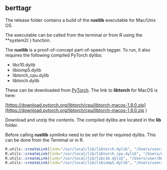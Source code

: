 ## berttagr

The release folder contains a build of the **rustlib** executable for Mac/Unix OS.

The executable can be called from the terminal or from R using the **system2( ) function.

The **rustlib** is a proof-of-concept part-of-speech tagger. To run, it also requires the following compiled PyTorch dylibs:

* libc10.dylib
* libiomp5.dylib
* libtorch_cpu.dylib
* libtorch.dylib

These can be downloaded from [PyTorch](https://pytorch.org/resources/). The link to **libtorch** for MacOS is here:

[https://download.pytorch.org/libtorch/cpu/libtorch-macos-1.9.0.zip](https://download.pytorch.org/libtorch/cpu/libtorch-macos-1.9.0.zip ) 

Download and unzip the contents. The compiled dylibs are located in the **lib** folder.

Before calling **rustlib** symlinks need to be set for the required dylibs. This can be done from the Terminal or in R.

```r
R.utils::createLink(link="/usr/local/lib/libtorch.dylib", "/Users/user/Downloads/libtorch/lib/libtorch.dylib", method="unix-symlink")
R.utils::createLink(link="/usr/local/lib/libtorch_cpu.dylib", "/Users/user/Downloads/libtorch/lib/libtorch_cpu.dylib", method="unix-symlink")
R.utils::createLink(link="/usr/local/lib/libc10.dylib", "/Users/user/Downloads/libtorch/lib/libc10.dylib", method="unix-symlink")
R.utils::createLink(link="/usr/local/lib/libiomp5.dylib", "/Users/user/Downloads/libtorch/lib/libiomp5.dylib", method="unix-symlink")
```

